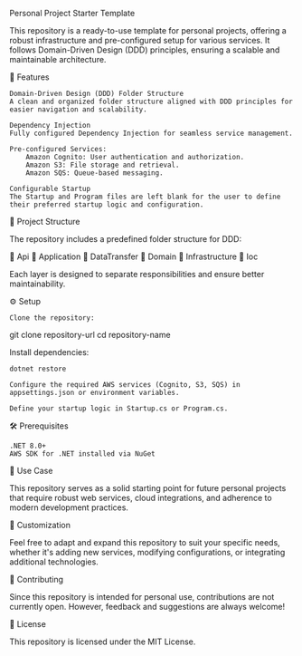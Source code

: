 Personal Project Starter Template

This repository is a ready-to-use template for personal projects, offering a robust infrastructure and pre-configured setup for various services. It follows Domain-Driven Design (DDD) principles, ensuring a scalable and maintainable architecture.

🚀 Features

    Domain-Driven Design (DDD) Folder Structure
    A clean and organized folder structure aligned with DDD principles for easier navigation and scalability.

    Dependency Injection
    Fully configured Dependency Injection for seamless service management.

    Pre-configured Services:
        Amazon Cognito: User authentication and authorization.
        Amazon S3: File storage and retrieval.
        Amazon SQS: Queue-based messaging.

    Configurable Startup
    The Startup and Program files are left blank for the user to define their preferred startup logic and configuration.

📂 Project Structure

The repository includes a predefined folder structure for DDD:

📂 Api
📂 Application
📂 DataTransfer
📂 Domain
📂 Infrastructure
📂 Ioc

Each layer is designed to separate responsibilities and ensure better maintainability.

⚙️ Setup

    Clone the repository:
    
git clone repository-url
cd repository-name

Install dependencies:

    dotnet restore  

    Configure the required AWS services (Cognito, S3, SQS) in appsettings.json or environment variables.

    Define your startup logic in Startup.cs or Program.cs.

🛠️ Prerequisites

    .NET 8.0+
    AWS SDK for .NET installed via NuGet

🎯 Use Case

This repository serves as a solid starting point for future personal projects that require robust web services, cloud integrations, and adherence to modern development practices.

📖 Customization

Feel free to adapt and expand this repository to suit your specific needs, whether it's adding new services, modifying configurations, or integrating additional technologies.

🤝 Contributing

Since this repository is intended for personal use, contributions are not currently open. However, feedback and suggestions are always welcome!

📄 License

This repository is licensed under the MIT License.
